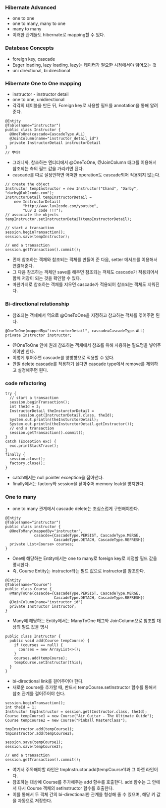 ### Hibernate Advanced
- one to one
- one to many, many to one
- many to many
- 이러한 관계들도 hibernate로 mapping할 수 있다.

### Database Concepts
- foreign key, cascade
- Eager loading, lazy loading. lazy는 데이터가 필요한 시점에서야 읽어오는 것
- uni directional, bi directional

### Hibernate One to One mapping
- instructor - instructor detail
- one to one, unidirectional
- 각각의 테이블을 만든 뒤, Foreign key로 사용할 필드를 annotation을 통해 알려준다.
```
@Entity
@Table(name="instructor")
public class Instructor {
  @OneToOne(cascade=CascadeType.ALL)
  @JoinColumn(name="instructor_detail_id")
  private InstructorDetail instructorDetail
}
// 뿌야!
```
- 그러니까, 참조하는 엔티티에서 @OneToOne, @JoinColumn 태그를 이용해서 참조되는 측의 필드 값을 가리키면 된다.
- cascade를 따로 설정안하면 어떠한 operation도 cascade되어 적용되지 않는다.
```
// create the object
Instructor tempInstructor = new Instructor("Chand", "Darby", "darby@lub2code.com");
InstructorDetail tempInstructorDetail = 
    new InstructorDetail(
        "http://www.luv2code.com/youtube",
        "Luv 2 code !!!");
// associate the objects
tempInstructor.setInstructorDetail(tempInstructorDetail);

// start a transaction
session.beginTransaction();
session.save(tempInstructor);

// end a transaction
session.getTransaction().commit();
```
- 먼저 참조하는 객체와 참조되는 객체를 만들어 준 다음, setter 메서드를 이용해서 연결해준다.
- 그 다음 참조하는 객체만 save를 해주면 참조되는 객체도 cascade가 적용되어서 함께 저장이 되는 것을 확인할 수 있다.
- 마찬가지로 참조하는 객체를 지우면 cascade가 적용되어 참조되는 객체도 지워진다.

### Bi-directional relationship
- 참조되는 객체에서 역으로 @OneToOne을 지정하고 참고하는 객체를 엮어주면 된다.
```
@OneToOne(mappedBy="instructorDetail", cascade=CascadeType.ALL)
private Instructor instructor;
```
- @OneToOne 안에 원래 참조하는 객체에서 참조를 위해 사용하는 필드명을 넣어주어야만 한다.
- 이렇게 엮어주면 cascade를 양방향으로 적용할 수 있다.
- 만일 delete cascade를 적용하기 싫다면 cascade type에서 remove를 제외하고 설정해주면 된다.

### code refactoring
```
try {
  // start a transaction
  session.beginTransaction();
  int theId = 3;
  InstructorDetail theInsturctorDetail = 
      session.get(InstructorDetail.class, theId);
  System.out.println(theInsturctorDetail);
  System.out.println(theInsturctorDetail.getInstructor());
  // end a transaction
  session.getTransaction().commit();
} 
catch (Exception exc) {
  exc.printStackTrace();
} 
finally {
  session.close();
  factory.close();
}
```
- catch에서는 null pointer exception을 잡아낸다.
- finally에서는 factory와 session을 닫아주어 memory leak을 방지한다.

### One to many
- one to many 관계에서 cascade delete는 조심스럽게 구현해야한다.
```
@Entity
@Table(name="instructor")
public class instructor {
  @OneToMany(mappedBy="instructor", 
             casacde={CascadeType.PERSIST, CascadeType.MERGE, 
                      CascadeType.DETACH, CascadeType.REFRESH})
  private List<Course> courses;
}
```
- One에 해당하는 Entity에서는 one to many로 foreign key로 지정할 필드 값을 명시한다. 
- 즉, Course Entity는 instructor라는 필드 값으로 instructor를 참조한다.
```
@Entity
@Table(name="Course")
public class Course {
  @ManyToOne(casacde={CascadeType.PERSIST, CascadeType.MERGE, 
                      CascadeType.DETACH, CascadeType.REFRESH})
  @JoinColumn(name="instructor_id")
  private Instructor instructor;
}
```
- Many에 해당하는 Entity에서는 ManyToOne 태그와 JoinColumn으로 참조할 대상의 필드 값을 명시

```
public class Instructor {
  public void add(Course tempCourse) {
    if (courses == null) {
      courses = new ArrayList<>();
    }
    courses.add(tempCourse);
    tempCourse.setInstructor(this);
  }
}
```
- bi-directional link를 걸어주어야 한다.
- 새로운 course를 추가할 때, 반드시 tempCourse.setInstructor 함수를 통해서 참조 관계를 걸어주어야 한다.
```
session.beginTransaction();
int theId = 1;
Instructor tmpInstructor = session.get(Instructor.class, theId);
Course tempCourse1 = new Course("Air Guitar - The Ultimate Guide");
Course tempCourse2 = new Course("Pinball Masterclass");

tmpInstructor.add(tempCourse1);
tmpInstructor.add(tempCourse2);

session.save(tempCourse1);
session.save(tempCourse2);

// end a transaction
session.getTransaction().commit();
```
- 여기서 주목해야할 라인은 tmpInstructor.add(tempCourse1)과 그 아랫 라인이다.
- 참조하는 대상에 Course를 추가해주는 add 함수를 호출한다. add 함수는 그 안에서 다시 Course 객체의 setInstructor 함수를 호출한다.
- 이를 통해서 두 객체 간의 bi-directional한 관계를 형성해 줄 수 있으며, 해당 키 값을 자동으로 저장한다.
